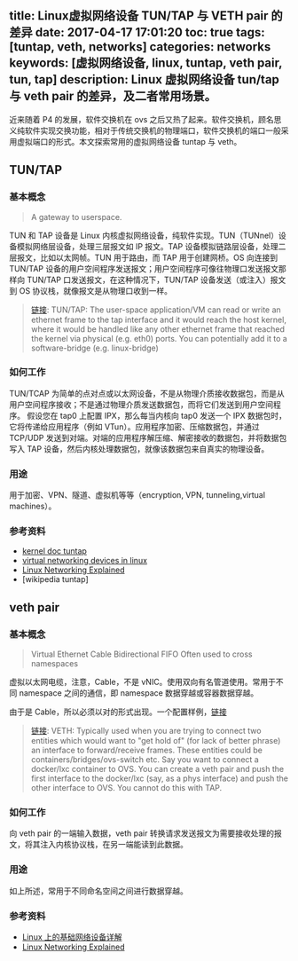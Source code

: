 title: Linux虚拟网络设备 TUN/TAP 与 VETH pair 的差异
date: 2017-04-17 17:01:20
toc: true
tags: [tuntap, veth, networks]
categories: networks
keywords: [虚拟网络设备, linux, tuntap, veth pair, tun, tap]
description: Linux 虚拟网络设备 tun/tap 与 veth pair 的差异，及二者常用场景。
---

近来随着 P4 的发展，软件交换机在 ovs 之后又热了起来。软件交换机，顾名思义纯软件实现交换功能，相对于传统交换机的物理端口，软件交换机的端口一般采用虚拟端口的形式。本文探索常用的虚拟网络设备 tuntap 与 veth。

## TUN/TAP

### 基本概念
> A gateway to userspace.

TUN 和 TAP 设备是 Linux 内核虚拟网络设备，纯软件实现。TUN（TUNnel）设备模拟网络层设备，处理三层报文如 IP 报文。TAP 设备模拟链路层设备，处理二层报文，比如以太网帧。TUN 用于路由，而 TAP 用于创建网桥。OS 向连接到 TUN/TAP 设备的用户空间程序发送报文；用户空间程序可像往物理口发送报文那样向 TUN/TAP 口发送报文，在这种情况下，TUN/TAP 设备发送（或注入）报文到 OS 协议栈，就像报文是从物理口收到一样。

> [链接](http://stackoverflow.com/questions/25641630/virtual-networking-devices-in-linux):
> TUN/TAP: The user-space application/VM can read or write an ethernet frame to the tap interface and it would reach the host kernel, where it would be handled like any other ethernet frame that reached the kernel via physical (e.g. eth0) ports. You can potentially add it to a software-bridge (e.g. linux-bridge)

### 如何工作

TUN/TCAP 为简单的点对点或以太网设备，不是从物理介质接收数据包，而是从用户空间程序接收；不是通过物理介质发送数据包，而将它们发送到用户空间程序。 
假设您在 tap0 上配置 IPX，那么每当内核向 tap0 发送一个 IPX 数据包时，它将传递给应用程序（例如 VTun）。应用程序加密、压缩数据包，并通过 TCP/UDP 发送到对端。对端的应用程序解压缩、解密接收的数据包，并将数据包写入 TAP 设备，然后内核处理数据包，就像该数据包来自真实的物理设备。

### 用途
用于加密、VPN、隧道、虚拟机等等（encryption, VPN, tunneling,virtual machines）。

### 参考资料

* [kernel doc tuntap](https://www.kernel.org/doc/Documentation/networking/tuntap.txt)
* [virtual networking devices in linux](http://stackoverflow.com/questions/25641630/virtual-networking-devices-in-linux)
* [Linux Networking Explained](http://events.linuxfoundation.org/sites/events/files/slides/2016%20-%20Linux%20Networking%20explained_0.pdf)
* [wikipedia tuntap]

## veth pair

### 基本概念

> Virtual Ethernet Cable
> Bidirectional FIFO
> Often used to cross namespaces

虚拟以太网电缆，注意，Cable，不是 vNIC。使用双向有名管道使用。常用于不同 namespace 之间的通信，即 namespace 数据穿越或容器数据穿越。

由于是 Cable，所以必须以对的形式出现。一个配置样例，[链接](http://www.cnblogs.com/hustcat/p/3928261.html)

> [链接](http://stackoverflow.com/questions/25641630/virtual-networking-devices-in-linux): 
> VETH: Typically used when you are trying to connect two entities which would want to "get hold of" (for lack of better phrase) an interface to forward/receive frames. These entities could be containers/bridges/ovs-switch etc. Say you want to connect a docker/lxc container to OVS. You can create a veth pair and push the first interface to the docker/lxc (say, as a phys interface) and push the other interface to OVS. You cannot do this with TAP.

### 如何工作
向 veth pair 的一端输入数据，veth pair 转换请求发送报文为需要接收处理的报文，将其注入内核协议栈，在另一端能读到此数据。

### 用途
如上所述，常用于不同命名空间之间进行数据穿越。

### 参考资料

* [Linux 上的基础网络设备详解](https://www.ibm.com/developerworks/cn/linux/1310_xiawc_networkdevice/)
* [Linux Networking Explained](http://events.linuxfoundation.org/sites/events/files/slides/2016%20-%20Linux%20Networking%20explained_0.pdf)
